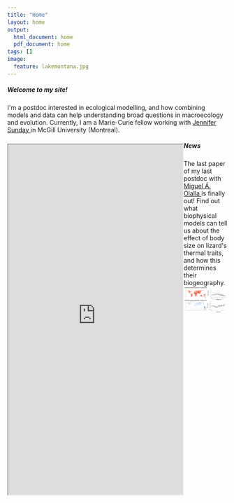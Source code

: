 ```yaml
---
title: "Home"
layout: home
output:
  html_document: home
  pdf_document: home
tags: []
image:
  feature: lakemontana.jpg
---
```

<style>
 .grid {
  display: flex;
 }
.col-1-2 {
  flex: 1;
}
.cole-1-2:last-child {
  margin-left: 20px;
}
</style>

<div>
   <h5>Welcome to my site!</h5> 
      I'm a postdoc interested in ecological modelling, and how combining models and data can help understanding broad questions in macroecology and evolution. Currently, I am a Marie-Curie fellow working with <a href="http://jennsunday.weebly.com/"> Jennifer Sunday      </a> in McGill University (Montreal).
</div>

<div class="grid">
    <div class="col-1-2">
       <div class="content">
           <h5></h5>
       <iframe style="width: 400px; height: 800px;" src="https://jrubalcaba.github.io/twitter-embed/" width="300" height="150"></iframe>
       </div>
    </div>
    <div class="col-1-2">
       <div class="content">
   <h5>News</h5>The last paper of my last postdoc with <a href="http://olallalab.com/"> Miguel Á. Olalla </a> is finally out! Find out what biophysical models can tell us about the effect of body size on lizard's thermal traits, and how this determines their biogeography.
   <a href="https://besjournals.onlinelibrary.wiley.com/doi/abs/10.1111/1365-2656.13181">
   <img width="400px" src="/images/news/rubalcaba&olalla_tarraga2020.png"></a>  
       </div>
    </div>
</div>






